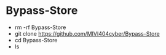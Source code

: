 # Bypass-Store

- rm -rf Bypass-Store
- git clone https://github.com/MIVI404cyber/Bypass-Store
- cd Bypass-Store
- ls
